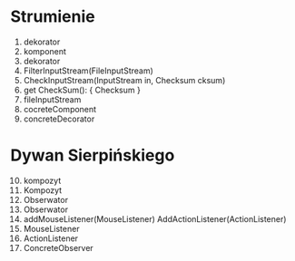 # Strumienie
1) dekorator
2) komponent
3) dekorator
4) FilterInputStream(FileInputStream)
5) CheckInputStream(InputStream in, Checksum cksum)
6) get CheckSum(): { Checksum }
7) fileInputStream
8) cocreteComponent
9) concreteDecorator

# Dywan Sierpińskiego
10) kompozyt
11) Kompozyt
12) Obserwator
13) Obserwator
14) addMouseListener(MouseListener)
    AddActionListener(ActionListener)	
15) MouseListener
16) ActionListener
17) ConcreteObserver
